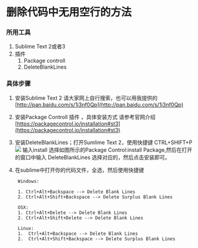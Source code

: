 # 删除代码中无用空行的方法 #
### 所用工具 ###
1. Sublime Text 2或者3
2. 插件
	1. Package controll
	2. DeleteBlankLines

### 具体步骤 ###
1. 安装Sublime Text 2 请大家网上自行搜索，也可以用我提供的[http://pan.baidu.com/s/1i3nf0Qp](http://pan.baidu.com/s/1i3nf0Qp)
2. 安装Package Controll 插件 ，具体安装方式 请参考官网介绍[https://packagecontrol.io/installation#st3](https://packagecontrol.io/installation#st3)
3. 安装DeleteBlankLines；打开Sumlime Text 2，使用快捷键 CTRL+SHIFT+P ![](http://i.imgur.com/QwIXOSC.png) 输入install 选择如图所示的Package Control:install Package,然后在打开的窗口中输入 DeleteBlankLines 选择对应的，然后点击安装即可。
4. 在sublime中打开你的代码文件，全选，然后使用快捷键

		
		Windows:
		
		1. Ctrl+Alt+Backspace --> Delete Blank Lines
		2. Ctrl+Alt+Shift+Backspace --> Delete Surplus Blank Lines
		
		OSX:
		1. Ctrl+Alt+Delete --> Delete Blank Lines
		2. Ctrl+Alt+Shift+Delete --> Delete Blank Lines
		
		Linux:
		1.  Ctrl+Alt+Backspace --> Delete Blank Lines
		2.  Ctrl+Alt+Shift+Backspace --> Delete Surplus Blank Lines